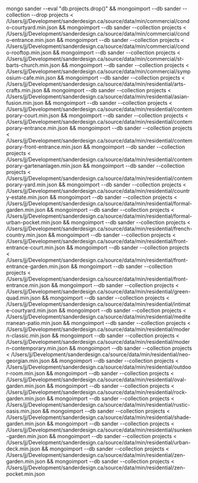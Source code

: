 mongo sander --eval "db.projects.drop()" &&
mongoimport --db sander --collection --drop projects < /Users/jj/Development/sanderdesign.ca/source/data/min/commercial/condo-courtyard.min.json &&
mongoimport --db sander --collection projects < /Users/jj/Development/sanderdesign.ca/source/data/min/commercial/condo-entrance.min.json &&
mongoimport --db sander --collection projects < /Users/jj/Development/sanderdesign.ca/source/data/min/commercial/condo-rooftop.min.json &&
mongoimport --db sander --collection projects < /Users/jj/Development/sanderdesign.ca/source/data/min/commercial/st-barts-church.min.json &&
mongoimport --db sander --collection projects < /Users/jj/Development/sanderdesign.ca/source/data/min/commercial/symposium-cafe.min.json &&
mongoimport --db sander --collection projects < /Users/jj/Development/sanderdesign.ca/source/data/min/residential/arts-crafts.min.json &&
mongoimport --db sander --collection projects < /Users/jj/Development/sanderdesign.ca/source/data/min/residential/asian-fusion.min.json &&
mongoimport --db sander --collection projects < /Users/jj/Development/sanderdesign.ca/source/data/min/residential/contemporary-court.min.json &&
mongoimport --db sander --collection projects < /Users/jj/Development/sanderdesign.ca/source/data/min/residential/contemporary-entrance.min.json &&
mongoimport --db sander --collection projects < /Users/jj/Development/sanderdesign.ca/source/data/min/residential/contemporary-front-entrance.min.json &&
mongoimport --db sander --collection projects < /Users/jj/Development/sanderdesign.ca/source/data/min/residential/contemporary-gartenanlagen.min.json &&
mongoimport --db sander --collection projects < /Users/jj/Development/sanderdesign.ca/source/data/min/residential/contemporary-yard.min.json &&
mongoimport --db sander --collection projects < /Users/jj/Development/sanderdesign.ca/source/data/min/residential/country-estate.min.json &&
mongoimport --db sander --collection projects < /Users/jj/Development/sanderdesign.ca/source/data/min/residential/formal-garden.min.json &&
mongoimport --db sander --collection projects < /Users/jj/Development/sanderdesign.ca/source/data/min/residential/formal-urban-pocket.min.json &&
mongoimport --db sander --collection projects < /Users/jj/Development/sanderdesign.ca/source/data/min/residential/french-country.min.json &&
mongoimport --db sander --collection projects < /Users/jj/Development/sanderdesign.ca/source/data/min/residential/front-entrance-court.min.json &&
mongoimport --db sander --collection projects < /Users/jj/Development/sanderdesign.ca/source/data/min/residential/front-entrance-garden.min.json &&
mongoimport --db sander --collection projects < /Users/jj/Development/sanderdesign.ca/source/data/min/residential/front-entrance.min.json &&
mongoimport --db sander --collection projects < /Users/jj/Development/sanderdesign.ca/source/data/min/residential/green-quad.min.json &&
mongoimport --db sander --collection projects < /Users/jj/Development/sanderdesign.ca/source/data/min/residential/intimate-courtyard.min.json &&
mongoimport --db sander --collection projects < /Users/jj/Development/sanderdesign.ca/source/data/min/residential/mediterranean-patio.min.json &&
mongoimport --db sander --collection projects < /Users/jj/Development/sanderdesign.ca/source/data/min/residential/modern-classic.min.json &&
mongoimport --db sander --collection projects < /Users/jj/Development/sanderdesign.ca/source/data/min/residential/modern-contemporary.min.json &&
mongoimport --db sander --collection projects < /Users/jj/Development/sanderdesign.ca/source/data/min/residential/neo-georgian.min.json &&
mongoimport --db sander --collection projects < /Users/jj/Development/sanderdesign.ca/source/data/min/residential/outdoor-room.min.json &&
mongoimport --db sander --collection projects < /Users/jj/Development/sanderdesign.ca/source/data/min/residential/oval-garden.min.json &&
mongoimport --db sander --collection projects < /Users/jj/Development/sanderdesign.ca/source/data/min/residential/rock-garden.min.json &&
mongoimport --db sander --collection projects < /Users/jj/Development/sanderdesign.ca/source/data/min/residential/rustic-oasis.min.json &&
mongoimport --db sander --collection projects < /Users/jj/Development/sanderdesign.ca/source/data/min/residential/shade-garden.min.json &&
mongoimport --db sander --collection projects < /Users/jj/Development/sanderdesign.ca/source/data/min/residential/sunken-garden.min.json &&
mongoimport --db sander --collection projects < /Users/jj/Development/sanderdesign.ca/source/data/min/residential/urban-deck.min.json &&
mongoimport --db sander --collection projects < /Users/jj/Development/sanderdesign.ca/source/data/min/residential/zen-garden.min.json &&
mongoimport --db sander --collection projects < /Users/jj/Development/sanderdesign.ca/source/data/min/residential/zen-pocket.min.json
